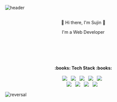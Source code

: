 ![header](https://capsule-render.vercel.app/api?type=slice&text=Sujin%20Park&color=gradient&fontColor=black)
<br/>
<br/>
 <div align="center">
 <p style="text-align:center">👋 Hi there, I'm Sujin 👋 </p>
 <p>I'm a Web Developer</p>
</div> 
<br/><br/>
<br/><br/><br/>

<div align="center"><b>:books: Tech Stack :books:</b></div>

<br/>
<div align = "center">
<img src="https://img.shields.io/badge/-Java-b366f6?logo=Java&logoColor=white&style=flat-square" /> &nbsp;
<img src="https://img.shields.io/badge/-SpringBoot-brightgreen?logo=Spring&logoColor=white&style=flat-square" /> &nbsp; 
<img src="https://img.shields.io/badge/-Thymeleaf-005F0F?logo=Thymeleaf&logoColor=white&style=flat-square" /> &nbsp;
<img src="https://img.shields.io/badge/-PostgeSQL-336791?logo=PostgreSQL&logoColor=white&style=flat-square" /> &nbsp;
<img src="https://img.shields.io/badge/-MySQL-4479a1?logo=MySQL&logoColor=white&style=flat-square" /> &nbsp;
<br/>
<img src="https://img.shields.io/badge/-HTML5-e34f26?logo=HTML5&logoColor=white&style=flat-square" /> &nbsp;
<img src="https://img.shields.io/badge/-CSS3-1572b6?logo=CSS3&logoColor=white&style=flat-square" /> &nbsp;
<img src="https://img.shields.io/badge/-JavaScript-f7df1e?logo=JavaScript&logoColor=white&style=flat-square" /> &nbsp; 
<img src="https://img.shields.io/badge/-AWS-232f32?logo=AmazonAWS&logoColor=white&style=flat-square" /> &nbsp;
 
</div>

![reversal](https://capsule-render.vercel.app/api?type=slice&rotate=90&section=footer&color=gradient)
